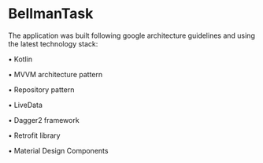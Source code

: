 # BellmanTask

The application was built following google architecture guidelines and using the latest technology stack:

• Kotlin

• MVVM architecture pattern  

• Repository pattern

• LiveData

• Dagger2 framework

• Retrofit library

• Material Design Components
